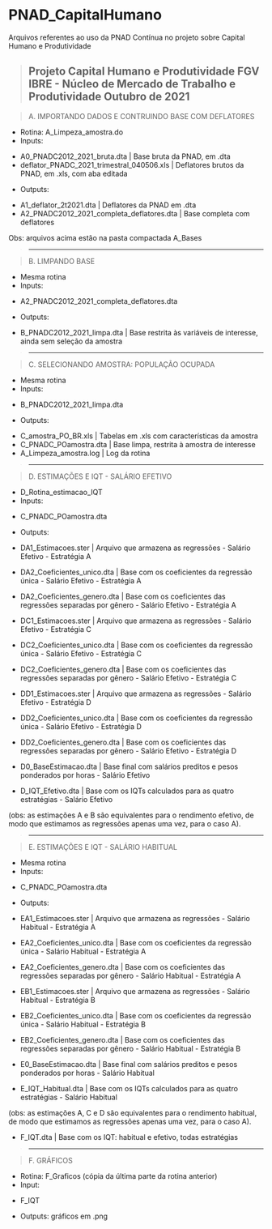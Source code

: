 # PNAD_CapitalHumano
Arquivos referentes ao uso da PNAD Contínua no projeto sobre Capital Humano e Produtividade


> Projeto Capital Humano e Produtividade
> FGV IBRE - Núcleo de Mercado de Trabalho e Produtividade
> Outubro de 2021
> ---------------------------------------------------------

> A. IMPORTANDO DADOS E CONTRUINDO BASE COM DEFLATORES
  * Rotina: A_Limpeza_amostra.do
  * Inputs:
   - A0_PNADC2012_2021_bruta.dta                 | Base bruta da PNAD, em .dta
   - deflator_PNADC_2021_trimestral_040506.xls   | Deflatores brutos da PNAD, em .xls, com aba editada
  * Outputs:
   - A1_deflator_2t2021.dta                      | Deflatores da PNAD em .dta
   - A2_PNADC2012_2021_completa_deflatores.dta   | Base completa com deflatores 

  Obs: arquivos acima estão na pasta compactada A_Bases

> ---------------------------------------------------------

> B. LIMPANDO BASE
  * Mesma rotina
  * Inputs:
   - A2_PNADC2012_2021_completa_deflatores.dta 
  * Outputs:
   - B_PNADC2012_2021_limpa.dta                   | Base restrita às variáveis de interesse, ainda sem seleção da amostra
  

> ---------------------------------------------------------

> C. SELECIONANDO AMOSTRA: POPULAÇÃO OCUPADA
  * Mesma rotina
  * Inputs:
   - B_PNADC2012_2021_limpa.dta
  * Outputs:
   - C_amostra_PO_BR.xls                          | Tabelas em .xls com características da amostra
   - C_PNADC_POamostra.dta                        | Base limpa, restrita à amostra de interesse
   - A_Limpeza_amostra.log                        | Log da rotina


> ---------------------------------------------------------

> D. ESTIMAÇÕES E IQT - SALÁRIO EFETIVO
  * D_Rotina_estimacao_IQT
  * Inputs:
   - C_PNADC_POamostra.dta
  * Outputs:
   - DA1_Estimacoes.ster                          | Arquivo que armazena as regressões - Salário Efetivo - Estratégia A
   - DA2_Coeficientes_unico.dta                   | Base com os coeficientes da regressão única - Salário Efetivo - Estratégia A
   - DA2_Coeficientes_genero.dta                  | Base com os coeficientes das regressões separadas por gênero - Salário Efetivo - Estratégia A

   - DC1_Estimacoes.ster                          | Arquivo que armazena as regressões - Salário Efetivo - Estratégia C
   - DC2_Coeficientes_unico.dta                   | Base com os coeficientes da regressão única - Salário Efetivo - Estratégia C
   - DC2_Coeficientes_genero.dta                  | Base com os coeficientes das regressões separadas por gênero - Salário Efetivo - Estratégia C

   - DD1_Estimacoes.ster                          | Arquivo que armazena as regressões - Salário Efetivo - Estratégia D
   - DD2_Coeficientes_unico.dta                   | Base com os coeficientes da regressão única - Salário Efetivo - Estratégia D
   - DD2_Coeficientes_genero.dta                  | Base com os coeficientes das regressões separadas por gênero - Salário Efetivo - Estratégia D
      
   - D0_BaseEstimacao.dta                         | Base final com salários preditos e pesos ponderados por horas - Salário Efetivo  
   - D_IQT_Efetivo.dta                            | Base com os IQTs calculados para as quatro estratégias - Salário Efetivo

   (obs: as estimações A e B são equivalentes para o rendimento efetivo, de modo que estimamos as regressões apenas uma vez, para o caso A).


> ---------------------------------------------------------

> E. ESTIMAÇÕES E IQT - SALÁRIO HABITUAL
  * Mesma rotina
  * Inputs:
   - C_PNADC_POamostra.dta
  * Outputs:
   - EA1_Estimacoes.ster                          | Arquivo que armazena as regressões - Salário Habitual - Estratégia A
   - EA2_Coeficientes_unico.dta                   | Base com os coeficientes da regressão única - Salário Habitual - Estratégia A
   - EA2_Coeficientes_genero.dta                  | Base com os coeficientes das regressões separadas por gênero - Salário Habitual - Estratégia A

   - EB1_Estimacoes.ster                          | Arquivo que armazena as regressões - Salário Habitual - Estratégia B
   - EB2_Coeficientes_unico.dta                   | Base com os coeficientes da regressão única - Salário Habitual - Estratégia B
   - EB2_Coeficientes_genero.dta                  | Base com os coeficientes das regressões separadas por gênero - Salário Habitual - Estratégia B
      
   - E0_BaseEstimacao.dta                         | Base final com salários preditos e pesos ponderados por horas - Salário Habitual  
   - E_IQT_Habitual.dta                           | Base com os IQTs calculados para as quatro estratégias - Salário Habitual

   (obs: as estimações A, C e D são equivalentes para o rendimento habitual, de modo que estimamos as regressões apenas uma vez, para o caso A).

   - F_IQT.dta                                    | Base com os IQT: habitual e efetivo, todas estratégias      


> ---------------------------------------------------------

> F. GRÁFICOS
  * Rotina: F_Graficos (cópia da última parte da rotina anterior)
  * Input:
   - F_IQT
  * Outputs: gráficos em .png               
  
